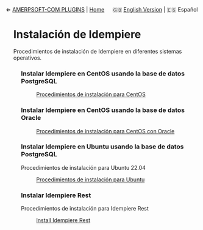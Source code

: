 <div style="display: flex; justify-content: space-between;">
  <div>
    &lArr; <a href="../../../README_ES.md">AMERPSOFT-COM PLUGINS</a> | <a href="../../../../README_ES.md">Home</a>
  </div>
  <div>
	🇬🇧 <a href="README.md">English Version</a> | 🇪🇸 Español</a>
  </div>
</div>

<div style="padding-left: 20px;">

# Instalación de Idempiere
Procedimientos de instalación de Idempiere en diferentes sistemas operativos.
<div style="padding-left: 20px;">

### Instalar Idempiere en CentOS usando la base de datos PostgreSQL

<div style="padding-left: 40px;">

[Procedimientos de instalación para CentOS](./installIdempiereCentOS/es/README_installCentOS.md)
</div>

### Instalar Idempiere en CentOS usando la base de datos Oracle

<div style="padding-left: 40px;">

[Procedimientos de instalación para CentOS con Oracle](./installIdempiereCentOS/es/README_installCentOS_Oracle.md)
</div>

### Instalar Idempiere en Ubuntu usando la base de datos PostgreSQL
Procedimientos de instalación para Ubuntu 22.04
<div style="padding-left: 40px;">

[Procedimientos de instalación para Ubuntu](./installIdempiereUbuntu2204/es/README_installUbuntu2204.md)

</div>

### Instalar Idempiere Rest
Procedimientos de instalación para Idempiere Rest
<div style="padding-left: 40px;">

[Install Idempiere Rest](./installIdempiere-rest/es/idempiere-rest-notes.md) 

</div>
</div>